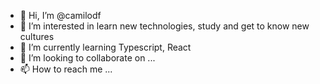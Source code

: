 - 👋 Hi, I’m @camilodf
- 👀 I’m interested in learn new technologies, study and get to know new cultures 
- 🌱 I’m currently learning Typescript, React 
- 💞️ I’m looking to collaborate on ...
- 📫 How to reach me ...

<!---
camilodf/camilodf is a ✨ special ✨ repository because its `README.md` (this file) appears on your GitHub profile.
You can click the Preview link to take a look at your changes.
--->
